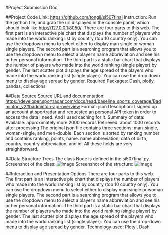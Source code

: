 #Project Submission Doc

##Project Code
Link: https://github.com/tonglj/si507final
Instruction:
Run the python file, and grab the url displayed in the console panel, which should look like http://127.0.0.1:8050/. There are four parts to this web. The first part is an interactive pie chart that displays the number of players who made into the world ranking list by country (top 10 country only). You can use the dropdown menu to select either to display man single or woman single players. The second part is a searching program that allows you to use the dropdown menu to select a player’s name abbreviation and see his or her personal information. The third part is a static bar chart that displays the number of players who made into the world ranking (single player) by gender. The last scatter plot displays the age spread of the players who made into the world ranking list (single player). You can use the drop down menu to display age spread by gender.
Required Packages:
Dash, plotly, pandas, collections

##Data Source
Source URL and documentation:
https://developer.sportradar.com/docs/read/baseline_sports_coverage/Badminton_v2#badminton-api-overview
Format: json
Description:
I signed up an account at sportradar and requested an personal API token in order to access the data I need. And I used caching for it.
Summary of data:
Available: approximately more 2000 records
Retrieved: about 1000 records after processing
The original json file contains three sections: man-single, woman-single, and men-double. Each section is sorted by ranking number and contains ranking, points, name. name abbreviation, data of birth, country, country abbreviation, and id. All these fields are very straightforward.

##Data Structure
Trees
The class Node is defined in the si507final.py.
Screenshot of the class:
![image](https://user-images.githubusercontent.com/113567689/207674759-0229d80b-ceba-4e12-bae7-98efda60f473.png)
Screenshot of the structure:
![image](https://user-images.githubusercontent.com/113567689/207674831-8b2fbf27-e05c-4ebb-b182-a3b413c4e56d.png)

##Interaction and Presentation Options
There are four parts to this web. The first part is an interactive pie chart that displays the number of players who made into the world ranking list by country (top 10 country only). You can use the dropdown menu to select either to display man single or woman single players. The second part is a searching program that allows you to use the dropdown menu to select a player’s name abbreviation and see his or her personal information. The third part is a static bar chart that displays the number of players who made into the world ranking (single player) by gender. The last scatter plot displays the age spread of the players who made into the world ranking list (single player). You can use the drop-down menu to display age spread by gender.
Technology used: Plotyl, Dash
